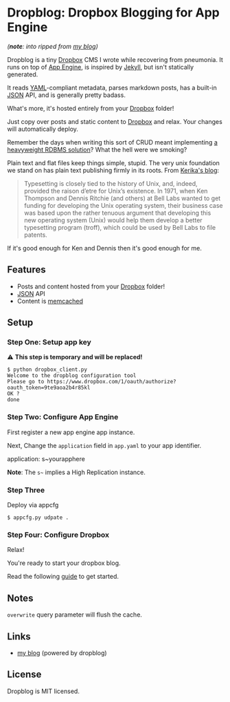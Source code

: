 Dropblog: Dropbox Blogging for App Engine
=========================================

*(**note**: into ripped from [my blog](http://mvv.io/posts/1))*

Dropblog is a tiny [Dropbox][dropbox] CMS I wrote while recovering from pneumonia. 
It runs on top of [App Engine][appengine], is inspired by [Jekyll][jekyll], 
but isn't statically generated.

It reads [YAML](http://yaml.org)-compliant metadata, parses markdown posts, 
has a built-in [JSON](http://json.org) API, and is generally pretty badass.


What's more, it's hosted entirely from your [Dropbox][dropbox] folder! 

Just copy over posts and static content to [Dropbox][dropbox] and relax. 
Your changes will automatically deploy.

Remember the days when writing this sort of CRUD meant implementing [a heavyweight 
RDBMS solution](http://wordpress.com)?  What the hell were we smoking?

Plain text and flat files keep things simple, stupid.  The very unix foundation
we stand on has plain text publishing firmly in its roots. From [Kerika's 
blog](http://blog.kerika.com/?p=197):

> Typesetting is closely tied to the history of Unix, and, indeed, provided 
> the raison d’etre for Unix’s existence.  In 1971, when Ken Thompson and 
> Dennis Ritchie (and others) at Bell Labs wanted to get funding for developing 
> the Unix operating system, their business case was based upon the rather 
> tenuous argument that developing this new operating system (Unix) would help 
> them develop a better typesetting program (troff), which could be used by 
> Bell Labs to file patents.

If it's good enough for Ken and Dennis then it's good enough for me.

Features
--------
- Posts and content hosted from your [Dropbox][dropbox] folder!
- [JSON][json] API
- Content is [memcached][memcached]

Setup
-----

### Step One: Setup app key

:warning: **This step is temporary and will be replaced!** 

    $ python dropbox_client.py
    Welcome to the dropblog configuration tool
    Please go to https://www.dropbox.com/1/oauth/authorize?oauth_token=9te9aoa2b4r85kl
    OK ?
    done

### Step Two: Configure App Engine

First register a new app engine app instance.

Next, Change the `application` field in `app.yaml` to your app identifier.

   application: s~yourapphere

**Note**: The `s~` implies a High Replication instance.

### Step Three

Deploy via appcfg

    $ appcfg.py udpate .

### Step Four: Configure Dropbox

Relax!

You're ready to start your dropbox blog.

Read the following [guide](guide_goes_here) to get started.

Notes
-----

`overwrite` query parameter will flush the cache.

Links
-----
- [my blog](http://mvv.io) (powered by dropblog)

[appengine]: https://appengine.google.com/
[memcached]: http://memcached.org/
[dropbox]: http://db.tt/iEMAoeTW
[json]: http://json.org
[jekyll]: http://jekyllrb.com/

License
-------
Dropblog is MIT licensed.

